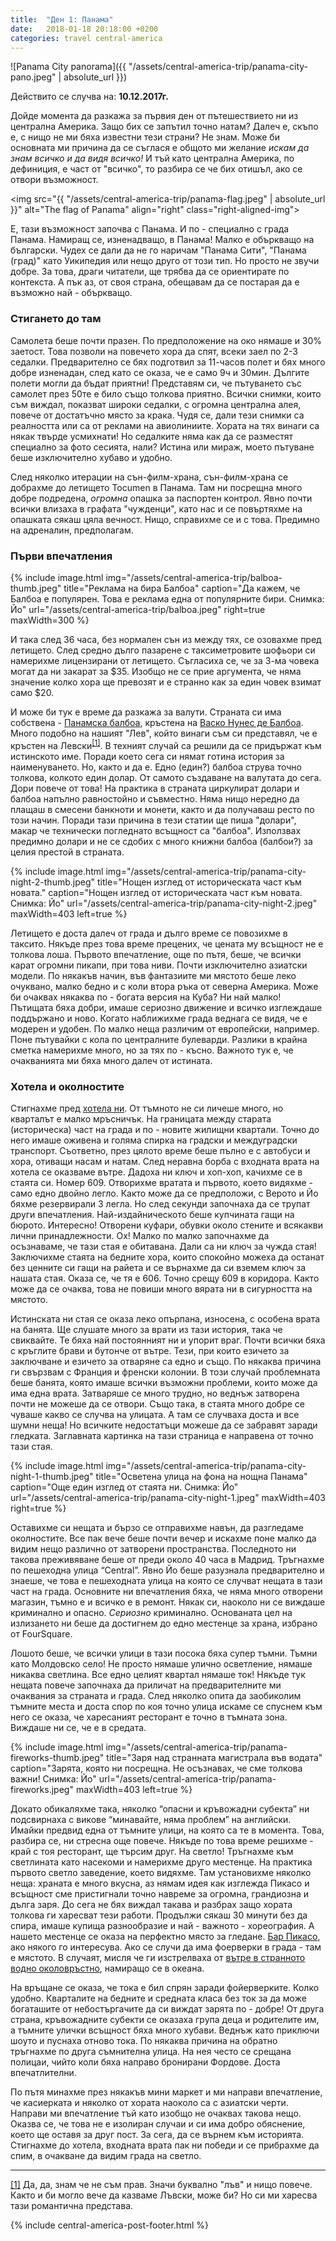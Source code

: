 ```yaml
---
title:  "Ден 1: Панама"
date:   2018-01-18 20:18:00 +0200
categories: travel central-america
---
```


![Panama City panorama]({{ "/assets/central-america-trip/panama-city-pano.jpeg" | absolute_url }})

Действито се случва на: **10.12.2017г.**

Дойде момента да разкажа за първия ден от пътешествието ни из централна Америка. Защо бих се запътил точно натам? Далеч е, скъпо е, с нищо не ми бяха известни тези страни? Не знам. Може би основната ми причина да се съглася е общото ми желание _искам да знам всичко и да видя всичко!_ И тъй като централна Америка, по дефиниция, е част от "всичко", то разбира се че бих отишъл, ако се отвори възможност.

<!--more-->

<img src="{{ "/assets/central-america-trip/panama-flag.jpeg" | absolute_url }}" alt="The flag of Panama" align="right" class="right-aligned-img">

Е, тази възможност започва с Панама. И по - специално с града Панама. Намиращ се, изненадващо, в Панама! Малко е объркващо на български. Чудех се дали да не го наричам "Панама Сити", "Панама (град)" като Уикипедия или нещо друго от този тип. Но просто не звучи добре. За това, драги читатели, ще трябва да се ориентирате по контекста. А пък аз, от своя страна, обещавам да се постарая да е възможно най - объркващо.

### Стигането до там

Самолета беше почти празен. По предположение на око нямаше и 30% заетост. Това позволи на повечето хора да спят, всеки заел по 2-3 седалки. Предварително се бях подготвил за 11-часов полет и бях много добре изненадан, след като се оказа, че е само 9ч и 30мин. Дългите полети могли да бъдат приятни! Представям си, че пътуването със самолет през 50те е било също толкова приятно. Всички снимки, които съм виждал, показват широки седалки, с огромна централна алея, повече от достатъчно място за крака. Чудя се, дали тези снимки са реалността или са от реклами на авиолиниите. Хората на тях винаги са някак твърде усмихнати! Но седалките няма как да се разместят специално за фото сесията, нали? Истина или мираж, моето пътуване беше изключително хубаво и удобно.

След няколко итерации на сън-филм-храна, сън-филм-храна се добрахме до летището Tocumen в Панама. Там ни посрещна много добре подредена, _огромна_ опашка за паспортен контрол. Явно почти всички влизаха в графата "чужденци", като нас и се повъртяхме на опашката сякаш цяла вечност. Нищо, справихме се и с това. Предимно на адреналин, предполагам.

### Първи впечатления

{% include image.html
            img="/assets/central-america-trip/balboa-thumb.jpeg"
            title="Реклама на бира Балбоа"
            caption="Да кажем, че Балбоа е популярен. Това е реклама една от популярните бири. Снимка: Йо"
            url="/assets/central-america-trip/balboa.jpeg"
            right=true
            maxWidth=300 %}

И така след 36 часа, без нормален сън из между тях, се озовахме пред летището. След средно дълго пазарене с таксиметровите шофьори си намерихме лицензирани от летището. Съгласиха се, че за 3-ма човека могат да ни закарат за $35. Изобщо не се прие аргумента, че няма значение колко хора ще превозят и е странно как за един човек взимат само $20.

И може би тук е време да разкажа за валути. Страната си има собствена - [Панамска балбоа](https://en.wikipedia.org/wiki/Panamanian_balboa), кръстена на [Васко Нунес де Балбоа](https://bg.wikipedia.org/wiki/%D0%92%D0%B0%D1%81%D0%BA%D0%BE_%D0%9D%D1%83%D0%BD%D0%B5%D1%81_%D0%B4%D0%B5_%D0%91%D0%B0%D0%BB%D0%B1%D0%BE%D0%B0). Много подобно на нашият "Лев", който винаги съм си представял, че е кръстен на Левски<sup id="ref_1_back">[[1]](#ref_1)</sup>. В техният случай са решили да се придържат към истинското име. Поради което сега си нямат готина история за наименуването. Но, както и да е. Едно (един?) балбоа струва точно толкова, колкото един долар. От самото създаване на валутата до сега. Дори повече от това! На практика в страната циркулират долари и балбоа напълно равностойно и съвместно. Няма нищо нередно да плащаш в смесени банкноти и монети, както и да получаваш ресто по този начин. Поради тази причина в тези статии ще пиша "долари", макар че технически погледнато всъщност са "балбоа". Използвах предимно долари и не се сдобих с много книжни балбоа (балбои?) за целия престой в страната.

{% include image.html
            img="/assets/central-america-trip/panama-city-night-2-thumb.jpeg"
            title="Нощен изглед от историческата част към новата."
            caption="Нощен изглед от историческата част към новата. Снимка: Йо"
            url="/assets/central-america-trip/panama-city-night-2.jpeg"
            maxWidth=403
            left=true %}

Летището е доста далеч от града и дълго време се повозихме в таксито. Някъде през това време прецених, че цената му всъщност не е толкова лоша. Първото впечатление, още по пътя, беше, че всички карат огромни пикапи, при това ниви. Почти изключително азиатски модели. По някакъв начин, във фантазиите ми мястото беше леко очуквано, малко бедно и с коли втора ръка от северна Америка. Може би очаквах някаква по - богата версия на Куба? Ни най малко! Пътищата бяха добри, имаше сериозно движение и всичко изглеждаше поддържано и ново. Когато наближихме града веднага се видя, че е модерен и удобен. По малко неща различим от европейски, например. Поне пътувайки с кола по централните булеварди. Разлики в крайна сметка намерихме много, но за тях по - късно. Важното тук е, че очакванията ми бяха много далеч от истината.

### Хотела и околностите

Стигнахме пред [хотела ни](https://www.google.bg/maps/place/Hotel+Republica/@8.9602822,-79.5415476,18z/data=!4m5!3m4!1s0x8faca8b6fe650477:0xe7f778c719069500!8m2!3d8.9602822!4d-79.5407159?hl=en). От тъмното не си личеше много, но кварталът е малко мръсничък. На границата между старата (историческа) част на града и по - новите жилищни квартали. Точно до него имаше оживена и голяма спирка на градски и междуградски транспорт. Съответно, през цялото време беше пълно е с автобуси и хора, отиващи насам и натам. След неравна борба с входната врата на хотела се оказваме вътре. Дадоха ни ключ и хоп-хоп, качихме се в стаята си. Номер 609. Отворихме вратата и първото, което видяхме - само едно двойно легло. Както може да се предположи, с Верото и Йо бяхме резервирали 3 легла. Но след секунди започнаха да се трупат други впечатления. Най-издайническото беше купчината гащи на бюрото. Интересно! Отворени куфари, обувки около стените и всякакви лични принадлежности. Ох! Малко по малко започнахме да осъзнаваме, че тази стая е обитавана. Дали са ни ключ за чужда стая! Заключихме стаята на бедните хора, които спокойно можеха да останат без ценните си гащи на райета и се върнахме да си вземем ключ за нашата стая. Оказа се, че тя е 606. Точно срещу 609 в коридора. Както може да се очаква, това не повиши много вярата ни в сигурността на мястото.

Истинската ни стая се оказа леко опърпана, износена, с особена врата на банята. Ще слушате много за врати из тази история, така че свиквайте. Те бяха най постоянният ни и упорит враг. Почти всички бяха с кръглите брави и бутонче от вътре. Тези, при които езичето за заключване и езичето за отваряне са едно и също. По някаква причина ги свързвам с Франция и френски колонии. В този случай проблемната беше банята, която имаше всички възможни проблеми, които може да има една врата. Затваряше се много трудно, но веднъж затворена почти не можеше да се отвори. Също така, в стаята много добре се чуваше какво се случва на улицата. А там се случваха доста и все шумни неща! Но всичките недостатъци можеше да се забравят заради гледката. Заглавната картинка на тази страница е направена от точно тази стая.

{% include image.html
            img="/assets/central-america-trip/panama-city-night-1-thumb.jpeg"
            title="Осветена улица на фона на нощна Панама"
            caption="Още един изглед от стаята ни. Снимка: Йо"
            url="/assets/central-america-trip/panama-city-night-1.jpeg"
            maxWidth=403
            right=true %}

Оставихме си нещата и бързо се отправихме навън, да разгледаме околностите. Все пак вече беше почти вечер и искахме поне малко да видим нещо различно от затворени пространства. Последното ни такова преживяване беше от преди около 40 часа в Мадрид. Тръгнахме по пешеходна улица “Central”. Явно Йо беше разузнала предварително и знаеше, че това е пешеходната улица на която се случват нещата в тази част на града. Основните ни впечатления бяха, че няма много отворени магазин, тъмно е и всичко е в ремонт. Някак си, наоколо ни се виждаше криминално и опасно. _Сериозно_ криминално. Основаната цел на излизането ни беше да достигнем до едно местенце за храна, избрано от FourSquare.

Лошото беше, че всички улици в тази посока бяха супер тъмни. Тъмни като Молдовско село! Не просто нямаше улично осветление, нямаше никаква светлина. Все едно целият квартал нямаше ток! Някъде тук нещата повече започнаха да приличат на предварителните ми очаквания за страната и града. След няколко опита да заобиколим тъмните места и доста спор по коя точно улица искаме се спуснем към него се оказа, че харесаният ресторант е точно в тъмната зона. Виждаше ни се, че е в средата.

{% include image.html
            img="/assets/central-america-trip/panama-fireworks-thumb.jpeg"
            title="Заря над странната магистрала във водата"
            caption="Зарята, която ни посрещна. Не осъзнавах, че сме толкова важни! Снимка: Йо"
            url="/assets/central-america-trip/panama-fireworks.jpeg"
            maxWidth=403
            left=true %}

Докато обикаляхме така, няколко “опасни и кръвожадни субекта” ни подсвирнаха с викове “минавайте, няма проблем” на английски. Имайки предвид една от тъмните улици, на която са те в момента. Това, разбира се, ни стресна още повече. Някъде по това време решихме - край с тоя ресторант, ще търсим друг. На светло! Тръгнахме към светлината като насекоми и намерихме друго местенце. На практика първото светло заведение, което видяхме. Там установихме няколко неща: храната е много вкусна, аз нямам идея как изглежда Пикасо и всъщност сме пристигнали точно навреме за огромна, грандиозна и дълга заря. До сега не бях виждал такава и разбрах защо хората толкова ги харесват тези работи. Продължи сякаш 30 минути без да спира, имаше купища разнообразие и най - важното - хореография. А нашето местенце се оказа на перфектно място за гледане. [Бар Пикасо](https://www.openstreetmap.org/?mlat=8.95387&mlon=-79.53554#map=19/8.95387/-79.53554), ако някого го интересува. Ако се случи да има фоерверки в града - там е мястото. В случаят, мисля че ги изстрелваха от [вътре в странното водно околовръстно](https://www.openstreetmap.org/?mlat=8.9551&mlon=-79.5344#map=16/8.9551/-79.5344), намиращо се в океана.

На връщане се оказа, че тока е бил спрян заради фойерверките. Колко удобно. Кварталите на бедните и средната класа без ток за да може богаташите от небостъргачите да си виждат зарята по - добре! От друга страна, кръвожадните субекти се оказаха група деца и родителите им, а тъмните улички всъщност бяха много хубави. Веднъж като приключи шоуто и пуснаха отново тока. По някаква причина на обратно тръгнахме по друга съмнителна улица. На нея често се срещана полицаи, чийто коли бяха направо бронирани Фордове. Доста впечатлителни.

По пътя минахме през някакъв мини маркет и ми направи впечатление, че касиерката и няколко от хората наоколо са с азиатски черти. Направи ми впечатление тъй като изобщо не очаквах такова нещо. Оказва се, че това не е изолиран случаи и си има добро обяснение, което ще оставя за друг пост. За сега, да се върнем към историята. Стигнахме до хотела, входната врата пак ни победи и се прибрахме да спим, в очакване да видим града на светло.

<hr class="clearfix">

<span id="ref_1">[[1]](#ref_1_back)</span> Да, да, знам че не съм прав. Значи буквално "лъв" и нищо повече. Както и би могло вече да казваме Лъвски, може би? Но си ми харесва тази романтична представа.

{% include central-america-post-footer.html %}
